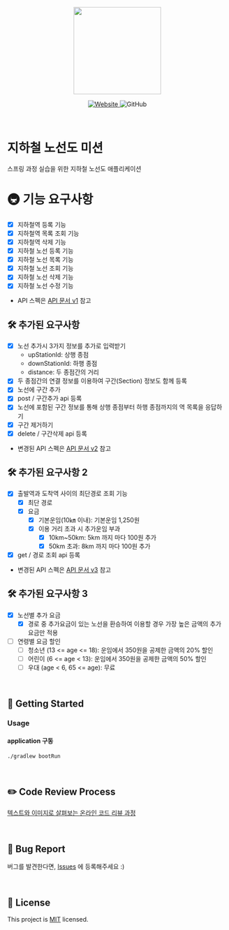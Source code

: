 <p align="center">
    <img width="200px;" src="https://raw.githubusercontent.com/woowacourse/atdd-subway-admin-frontend/master/images/main_logo.png"/>
</p>
<p align="center">
  <a href="https://techcourse.woowahan.com/c/Dr6fhku7" alt="woowacourse subway">
    <img alt="Website" src="https://img.shields.io/website?url=https%3A%2F%2Fedu.nextstep.camp%2Fc%2FR89PYi5H">
  </a>
  <img alt="GitHub" src="https://img.shields.io/github/license/woowacourse/atdd-subway-map">
</p>

<br>

# 지하철 노선도 미션
스프링 과정 실습을 위한 지하철 노선도 애플리케이션


# 🚇 기능 요구사항
- [X] 지하철역 등록 기능
- [X] 지하철역 목록 조회 기능
- [X] 지하철역 삭제 기능
- [X] 지하철 노선 등록 기능
- [X] 지하철 노선 목록 기능
- [X] 지하철 노선 조회 기능
- [X] 지하철 노선 삭제 기능
- [X] 지하철 노선 수정 기능
- API 스펙은 [API 문서 v1](https://techcourse-storage.s3.ap-northeast-2.amazonaws.com/d5c93e187919493da3280be44de0f17f#Line) 참고

## 🛠 추가된 요구사항
- [x] 노선 추가시 3가지 정보를 추가로 입력받기
  - upStationId: 상행 종점
  - downStationId: 하행 종점
  - distance: 두 종점간의 거리
- [x] 두 종점간의 연결 정보를 이용하여 구간(Section) 정보도 함께 등록
- [x] 노선에 구간 추가
- [x] post / 구간추가 api 등록
- [x] 노선에 포함된 구간 정보를 통해 상행 종점부터 하행 종점까지의 역 목록을 응답하기
- [x] 구간 제거하기
- [x] delete / 구간삭제 api 등록
- 변경된 API 스펙은 [API 문서 v2](https://techcourse-storage.s3.ap-northeast-2.amazonaws.com/c682be69ae4e412c9e3905a59ef7b7ed) 참고


## 🛠 추가된 요구사항 2
- [x] 출발역과 도착역 사이의 최단경로 조회 기능
  - [x] 최단 경로
  - [x] 요금
    - [x] 기본운임(10㎞ 이내): 기본운임 1,250원
    - [x] 이용 거리 초과 시 추가운임 부과
      - [x] 10km~50km: 5km 까지 마다 100원 추가
      - [x] 50km 초과: 8km 까지 마다 100원 추가
- [x] get / 경로 조회 api 등록
- 변경된 API 스펙은 [API 문서 v3](https://techcourse-storage.s3.ap-northeast-2.amazonaws.com/c4c291f19953498e8eda8a38253eed51#Path) 참고

## 🛠 추가된 요구사항 3
- [x] 노선별 추가 요금
  - [x] 경로 중 추가요금이 있는 노선을 환승하여 이용할 경우 가장 높은 금액의 추가 요금만 적용
- [ ] 연령별 요금 할인
  - [ ] 청소년 (13 <= age <= 18): 운임에서 350원을 공제한 금액의 20% 할인
  - [ ] 어린이 (6 <= age < 13): 운임에서 350원을 공제한 금액의 50% 할인
  - [ ] 우대 (age < 6, 65 <= age): 무료 

<br>

## 🚀 Getting Started
### Usage
#### application 구동
```
./gradlew bootRun
```
<br>

## ✏️ Code Review Process
[텍스트와 이미지로 살펴보는 온라인 코드 리뷰 과정](https://github.com/next-step/nextstep-docs/tree/master/codereview)

<br>

## 🐞 Bug Report

버그를 발견한다면, [Issues](https://github.com/woowacourse/atdd-subway-map/issues) 에 등록해주세요 :)

<br>

## 📝 License

This project is [MIT](https://github.com/woowacourse/atdd-subway-map/blob/master/LICENSE) licensed.
